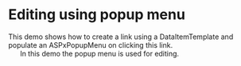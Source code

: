 # Editing using popup menu


<p>This demo shows how to create a link using a DataItemTemplate and populate an ASPxPopupMenu on clicking this link.<br />
      In this demo the popup menu is used for editing.</p>

<br/>


